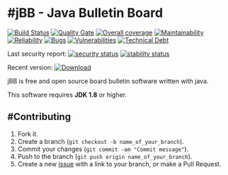 #jBB - Java Bulletin Board
=================================
[![Build Status](http://vps289371.ovh.net:8000/buildStatus/icon?job=jBB-build-feature_sync-acp-ucp-elements_0.13.0_20190823)](http://vps289371.ovh.net:8000/job/jBB-build-feature_sync-acp-ucp-elements_0.13.0_20190823/)
[![Quality Gate](https://sonarcloud.io/api/project_badges/measure?project=org.jbb:jbb-parent:0.13.0-sync-acp-ucp-elements-SNAPSHOT&metric=alert_status&blinking=true)](https://sonarcloud.io/dashboard?id=org.jbb%3Ajbb-parent%3A0.13.0-sync-acp-ucp-elements-SNAPSHOT)
[![Overall coverage](https://sonarcloud.io/api/project_badges/measure?project=org.jbb:jbb-parent:0.13.0-sync-acp-ucp-elements-SNAPSHOT&metric=coverage&blinking=true)](https://sonarcloud.io/dashboard?id=org.jbb%3Ajbb-parent%3A0.13.0-sync-acp-ucp-elements-SNAPSHOT)
[![Maintainability](https://sonarcloud.io/api/project_badges/measure?project=org.jbb:jbb-parent:0.13.0-sync-acp-ucp-elements-SNAPSHOT&metric=sqale_rating&blinking=true)](https://sonarcloud.io/dashboard?id=org.jbb%3Ajbb-parent%3A0.13.0-sync-acp-ucp-elements-SNAPSHOT)
[![Reliability](https://sonarcloud.io/api/project_badges/measure?project=org.jbb:jbb-parent:0.13.0-sync-acp-ucp-elements-SNAPSHOT&metric=reliability_rating&blinking=true)](https://sonarcloud.io/dashboard?id=org.jbb%3Ajbb-parent%3A0.13.0-sync-acp-ucp-elements-SNAPSHOT)
[![Bugs](https://sonarcloud.io/api/project_badges/measure?project=org.jbb:jbb-parent:0.13.0-sync-acp-ucp-elements-SNAPSHOT&metric=bugs&blinking=true)](https://sonarcloud.io/dashboard?id=org.jbb%3Ajbb-parent%3A0.13.0-sync-acp-ucp-elements-SNAPSHOT)
[![Vulnerabilities](https://sonarcloud.io/api/project_badges/measure?project=org.jbb:jbb-parent:0.13.0-sync-acp-ucp-elements-SNAPSHOT&metric=vulnerabilities&blinking=true)](https://sonarcloud.io/dashboard?id=org.jbb%3Ajbb-parent%3A0.13.0-sync-acp-ucp-elements-SNAPSHOT)
[![Technical Debt](https://sonarcloud.io/api/project_badges/measure?project=org.jbb:jbb-parent:0.13.0-sync-acp-ucp-elements-SNAPSHOT&metric=sqale_index&blinking=true)](https://sonarcloud.io/dashboard?id=org.jbb%3Ajbb-parent%3A0.13.0-sync-acp-ucp-elements-SNAPSHOT)

Last security report: 
[![security status](https://www.meterian.com/badge/gh/jbb-project/jbb/security)](https://www.meterian.com/report/gh/jbb-project/jbb)
[![stability status](https://www.meterian.com/badge/gh/jbb-project/jbb/stability)](https://www.meterian.com/report/gh/jbb-project/jbb)

Recent version: [ ![Download](https://api.bintray.com/packages/project-jbb/jbb-releases/jBB/images/download.svg) ](https://bintray.com/project-jbb/jbb-releases/jBB/_latestVersion)

jBB is free and open source board bulletin software written with java.


This software requires **JDK 1.8** or higher.

#Contributing
------------

1. Fork it.
2. Create a branch (`git checkout -b name_of_your_branch`).
3. Commit your changes (`git commit -am "Commit message"`).
4. Push to the branch (`git push origin name_of_your_branch`).
5. Create a new [issue](https://github.com/jbb-project/jbb/issues/new) with a link to your branch, or make a Pull Request.
